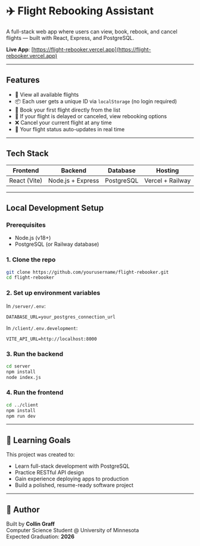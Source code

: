 # ✈️ Flight Rebooking Assistant

A full-stack web app where users can view, book, rebook, and cancel flights — built with React, Express, and PostgreSQL.

**Live App**: [https://flight-rebooker.vercel.app](https://flight-rebooker.vercel.app)

---

## Features

- 🛫 View all available flights
- 📦 Each user gets a unique ID via `localStorage` (no login required)
- 🎫 Book your first flight directly from the list
- 🔁 If your flight is delayed or canceled, view rebooking options
- ❌ Cancel your current flight at any time
- 🔄 Your flight status auto-updates in real time

---

## Tech Stack

| Frontend      | Backend           | Database      | Hosting           |
|---------------|------------------|----------------|--------------------|
| React (Vite)  | Node.js + Express | PostgreSQL     | Vercel + Railway   |

---

## Local Development Setup

### Prerequisites

- Node.js (v18+)
- PostgreSQL (or Railway database)

### 1. Clone the repo

```bash
git clone https://github.com/yourusername/flight-rebooker.git
cd flight-rebooker
```

### 2. Set up environment variables

In `/server/.env`:

```env
DATABASE_URL=your_postgres_connection_url
```

In `/client/.env.development`:

```env
VITE_API_URL=http://localhost:8000
```

### 3. Run the backend

```bash
cd server
npm install
node index.js
```

### 4. Run the frontend

```bash
cd ../client
npm install
npm run dev
```

---

## 🧠 Learning Goals

This project was created to:
- Learn full-stack development with PostgreSQL
- Practice RESTful API design
- Gain experience deploying apps to production
- Build a polished, resume-ready software project

---

## 👋 Author

Built by **Collin Graff**  
Computer Science Student @ University of Minnesota  
Expected Graduation: **2026**
